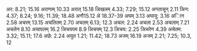 अर: 8.21; 15.16 अराणाम् 10.33 अरात् 15.18 अिखलम् 4.33; 7.29; 15.12 अगतासून् 2.11 अिन: 4.37; 8.24; 9.16; 11.39; 18.48 अनौ15.12 अे 18.37-39 अघम् 3.13 अघायु: 3.16 अािन 2.58 अचरम् 13.15 अचलितम् 2.70 अचलम् 6.13; 12.3 अचल: 2.24 अचला 2.53 अचलाम् 7.21 अचलेन 8.10 अचापलम् 16.2 अिचयपम 8.9 अिचयम् 12.3 अिचय: 2.25 अिचरेण 4.39 अचेतम: 3.32; 15.11; 17.6 अछे: 2.24 अयुत 1.21; 11.42; 18.73 अजम् 16.19 अजम् 2.21; 7.25; 10.3, 12